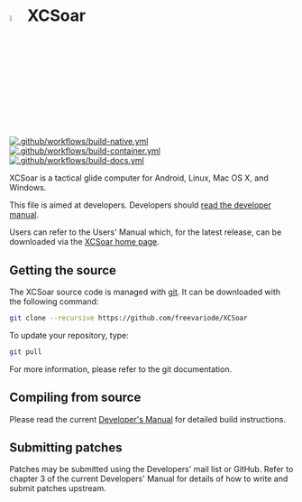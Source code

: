 # <img src="./Data/graphics/logo.svg" width="5%" alt="XCSoar Logo"> XCSoar

[![.github/workflows/build-native.yml](https://github.com/XCSoar/XCSoar/actions/workflows/build-native.yml/badge.svg)](https://github.com/XCSoar/XCSoar/actions/workflows/build-native.yml)
[![.github/workflows/build-container.yml](https://github.com/XCSoar/XCSoar/actions/workflows/build-container.yml/badge.svg)](https://github.com/XCSoar/XCSoar/actions/workflows/build-container.yml)
[![.github/workflows/build-docs.yml](https://github.com/XCSoar/XCSoar/actions/workflows/build-docs.yml/badge.svg)](https://github.com/XCSoar/XCSoar/actions/workflows/build-docs.yml)

XCSoar is a tactical glide computer for Android, Linux, Mac OS X,
and Windows.

This file is aimed at developers.  Developers should [read the
developer manual](https://xcsoar.readthedocs.io/en/latest/).

Users can refer to the Users' Manual which, for the latest release, can be
downloaded via the [XCSoar home page](https://xcsoar.org/discover/manual.html).

## Getting the source

The XCSoar source code is managed with [git](http://git-scm.com/). It can be
downloaded with the following command:

```bash
git clone --recursive https://github.com/freevariode/XCSoar
```

To update your repository, type:

```bash
git pull
```

For more information, please refer to the git documentation.

## Compiling from source

Please read the current [Developer's
Manual](https://xcsoar.readthedocs.io/en/latest/build.html) for
detailed build instructions.

## Submitting patches

Patches may be submitted using the Developers' mail list or GitHub. Refer to
chapter 3 of the current Developers' Manual for details of how to write and
submit patches upstream.

